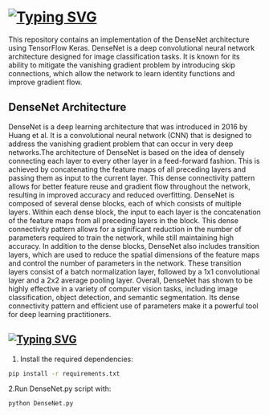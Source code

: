 # [![Typing SVG](https://readme-typing-svg.herokuapp.com?font=Fira+Code&pause=1000&color=4F44F7&background=89D1FF00&repeat=false&width=540&lines=DenseNet+Implementation+with+TensorFlow+Keras)](https://git.io/typing-svg)

This repository contains an implementation of the DenseNet architecture using TensorFlow Keras. DenseNet is a deep convolutional neural network architecture designed for image classification tasks. It is known for its ability to mitigate the vanishing gradient problem by introducing skip connections, which allow the network to learn identity functions and improve gradient flow.

## DenseNet Architecture

DenseNet is a deep learning architecture that was introduced in 2016 by Huang et al. It is a convolutional neural network (CNN) that is designed to address the vanishing gradient problem that can occur in very deep networks.The architecture of DenseNet is based on the idea of densely connecting each layer to every other layer in a feed-forward fashion. This is achieved by concatenating the feature maps of all preceding layers and passing them as input to the current layer. This dense connectivity pattern allows for better feature reuse and gradient flow throughout the network, resulting in improved accuracy and reduced overfitting.
DenseNet is composed of several dense blocks, each of which consists of multiple layers. Within each dense block, the input to each layer is the concatenation of the feature maps from all preceding layers in the block. This dense connectivity pattern allows for a significant reduction in the number of parameters required to train the network, while still maintaining high accuracy. In addition to the dense blocks, DenseNet also includes transition layers, which are used to reduce the spatial dimensions of the feature maps and control the number of parameters in the network. These transition layers consist of a batch normalization layer, followed by a 1x1 convolutional layer and a 2x2 average pooling layer. Overall, DenseNet has shown to be highly effective in a variety of computer vision tasks, including image classification, object detection, and semantic segmentation. Its dense connectivity pattern and efficient use of parameters make it a powerful tool for deep learning practitioners.

## [![Typing SVG](https://readme-typing-svg.herokuapp.com?font=Fira+Code&pause=1000&color=4F44F7&background=89D1FF00&width=200&lines=Getting+Started)](https://git.io/typing-svg)

1. Install the required dependencies:

```bash
pip install -r requirements.txt
```
2.Run DenseNet.py script with:
```bash
python DenseNet.py
```
